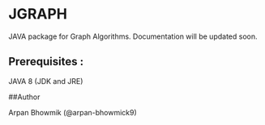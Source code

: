 # JGRAPH

JAVA package for Graph Algorithms. Documentation will be updated soon.

## Prerequisites :

JAVA 8 (JDK and JRE)


##Author 

Arpan Bhowmik (@arpan-bhowmick9)